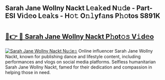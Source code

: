 ## Sarah Jane Wollny Nackt L𝚎a𝚔ed N𝚞𝚍e - Part-ESI Vi𝚍𝚎o L𝚎a𝚔s - H𝚘𝚝 O𝚗𝚕yf𝚊ns P𝚑𝚘tos S891K

# <h2><a href="http://kf407zb.oniu.top/?m=Sarah+Jane+Wollny+Nackt">🔗👉 🔴 Sarah Jane Wollny Nackt P𝚑ot𝚘𝚜 V𝚒d𝚎o</a></h2>

[![Sarah Jane Wollny Nackt Nu𝚍e𝚜](https://i.imgur.com/0qMVB7G.gif)](http://kf407zb.oniu.top/?m=Sarah+Jane+Wollny+Nackt)
Online influencer Sarah Jane Wollny Nackt, known for publishing dance and lifestyle content, including performances and vlogs on social media platforms. Selfless humanitarian Sarah Jane Wollny Nackt, famed for their dedication and compassion in helping those in need.  
